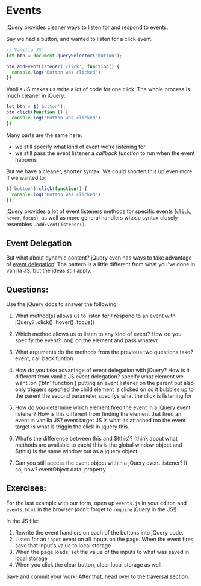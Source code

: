 # Events

jQuery provides cleaner ways to listen for and respond to events.

Say we had a button, and wanted to listen for a click event.

```JavaScript
// Vanilla JS:
let btn = document.querySelector('button');

btn.addEventListener('click', function() {
  console.log('Button was clicked')
})

```

Vanilla JS makes us write a lot of code for one click. The whole process is much cleaner in jQuery:

```JavaScript
let btn = $('button');
btn.click(function () {
  console.log('Button was clicked')
})

```

Many parts are the same here:
- we still specify what kind of event we're listening for
- we still pass the event listener a _callback function_ to run when the event happens

But we have a cleaner, shorter syntax. We could shorten this up even more if we wanted to:

```JavaScript
$('button').click(function() {
  console.log('Button was clicked')
});
```

jQuery provides a lot of event listeners methods for specific events (`click`, `hover`, `focus`), as well as more general handlers whose syntax closely resembles `.addEventListener()`.

## Event Delegation
But what about dynamic content? jQuery even has ways to take advantage of [event delegation](https://learn.jquery.com/events/event-delegation/)! The pattern is a little different from what you've done in vanilla JS, but the ideas still apply.


## Questions:
Use the jQuery docs to answer the following:

1. What method(s) allows us to listen for / respond to an event with jQuery?
.click()
.hover()
.focus()

2. Which method allows us to listen to any kind of event? How do you specify the event?
.on() on the element and pass whatevr

3. What arguments do the methods from the previous two questions take?
event, call back funtion 

4. How do you take advantage of event delegation with jQuery? How is it different from vanilla JS event delegation?
specify what element we want .on ('btn' function )
putting an event listener on the parent but also only triggers specfied the child element is clicked on so it bubbles up to the parent
the second parameter specifys what the click is listening for

5. How do you determine which element fired the event in a jQuery event listener? How is this different from finding the element that fired an event in vanilla JS?
event.target JS is what its attached too
the event target is what is triggin the click in jquery
this.

6. What’s the difference between this and $(this)? (think about what methods are available to each)
this is the global window object and $(this) is the same window but as a jquery object

7. Can you still access the event object within a jQuery event listener? If so, how?
eventObject.data. property

## Exercises:

For the last example with our form, open up `events.js` in your editor, and `events.html` in the browser (don't forget to `require` jQuery in the JS!)

In the JS file:
1. Rewrite the event handlers on each of the buttons into jQuery code.
2. Listen for an `input` event on all inputs on the page. When the event fires, save that input's value to local storage
3. When the page loads, set the value of the inputs to what was saved in local storage
4. When you click the clear button, clear local storage as well.

Save and commit your work! After that, head over to the [traversal section](../part-4-traversal/).
